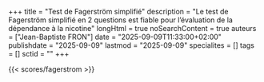+++
title = "Test de Fagerström simplifié"
description = "Le test de Fagerström simplifié en 2 questions est fiable pour l’évaluation de la dépendance à la nicotine"
longHtml = true
noSearchContent = true
auteurs = ["Jean-Baptiste FRON"]
date = "2025-09-09T11:33:00+02:00"
publishdate = "2025-09-09"
lastmod = "2025-09-09"
specialites = []
tags = []
sctid = ""
+++

{{< scores/fagerstrom >}}
